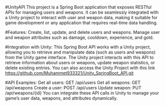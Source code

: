 #UnityAPI
This project is a Spring Boot application that exposes RESTful APIs for managing users and weapons. It can be seamlessly integrated with a Unity project to interact with user and weapon data, making it suitable for game development or any application that requires real-time data handling.

#Features:
Create, list, update, and delete users and weapons.
Manage user and weapon attributes such as damage, cooldown, experience, and gold.

#Integration with Unity:
This Spring Boot API works with a Unity project, allowing you to retrieve and manipulate data (such as users and weapons) from the Unity game interface. The Unity project interacts with this API to retrieve information about users or weapons, update weapon statistics, or delete existing entries. You can also access the Unity Project with this link
https://github.com/Muhammet933321/Unity_SpringBoot_API.git

#API Examples:
Get all users: GET /api/users
Get all weapons: GET /api/weapons
Create a user: POST /api/users
Update weapon: PUT /api/weapons/{id}
You can integrate these API calls in Unity to manage your game’s user data, weapons, and attributes dynamically.
